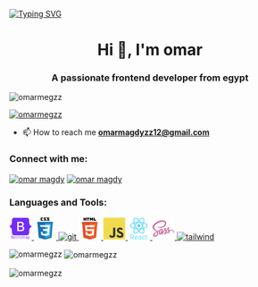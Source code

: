 <a href="https://git.io/typing-svg"><img src="https://readme-typing-svg.demolab.com?font=Fira+Code&duration=4000&pause=1000&color=172787&random=false&lines=Omar%2C+Front+End+developer+from+Egypt;Always+learning+new+things" alt="Typing SVG" /></a>
<h1 align="center">Hi 👋, I'm omar</h1>
<h3 align="center">A passionate frontend developer from egypt</h3>

<p align="left"> <img src="https://komarev.com/ghpvc/?username=omarmegzz&label=Profile%20views&color=0e75b6&style=flat" alt="omarmegzz" /> </p>

<p align="left"> <a href="https://github.com/ryo-ma/github-profile-trophy"><img src="https://github-profile-trophy.vercel.app/?username=omarmegzz" alt="omarmegzz" /></a> </p>

- 📫 How to reach me **omarmagdyzz12@gmail.com**

<h3 align="left">Connect with me:</h3>
<p align="left">
<a href="https://linkedin.com/in/omar magdy" target="blank"><img align="center" src="https://raw.githubusercontent.com/rahuldkjain/github-profile-readme-generator/master/src/images/icons/Social/linked-in-alt.svg" alt="omar magdy" height="30" width="40" /></a>
<a href="https://fb.com/omar magdy" target="blank"><img align="center" src="https://raw.githubusercontent.com/rahuldkjain/github-profile-readme-generator/master/src/images/icons/Social/facebook.svg" alt="omar magdy" height="30" width="40" /></a>
</p>

<h3 align="left">Languages and Tools:</h3>
<p align="left"> <a href="https://getbootstrap.com" target="_blank" rel="noreferrer"> <img src="https://raw.githubusercontent.com/devicons/devicon/master/icons/bootstrap/bootstrap-plain-wordmark.svg" alt="bootstrap" width="40" height="40"/> </a> <a href="https://www.w3schools.com/css/" target="_blank" rel="noreferrer"> <img src="https://raw.githubusercontent.com/devicons/devicon/master/icons/css3/css3-original-wordmark.svg" alt="css3" width="40" height="40"/> </a> <a href="https://git-scm.com/" target="_blank" rel="noreferrer"> <img src="https://www.vectorlogo.zone/logos/git-scm/git-scm-icon.svg" alt="git" width="40" height="40"/> </a> <a href="https://www.w3.org/html/" target="_blank" rel="noreferrer"> <img src="https://raw.githubusercontent.com/devicons/devicon/master/icons/html5/html5-original-wordmark.svg" alt="html5" width="40" height="40"/> </a> <a href="https://developer.mozilla.org/en-US/docs/Web/JavaScript" target="_blank" rel="noreferrer"> <img src="https://raw.githubusercontent.com/devicons/devicon/master/icons/javascript/javascript-original.svg" alt="javascript" width="40" height="40"/> </a> <a href="https://reactjs.org/" target="_blank" rel="noreferrer"> <img src="https://raw.githubusercontent.com/devicons/devicon/master/icons/react/react-original-wordmark.svg" alt="react" width="40" height="40"/> </a> <a href="https://sass-lang.com" target="_blank" rel="noreferrer"> <img src="https://raw.githubusercontent.com/devicons/devicon/master/icons/sass/sass-original.svg" alt="sass" width="40" height="40"/> </a> <a href="https://tailwindcss.com/" target="_blank" rel="noreferrer"> <img src="https://www.vectorlogo.zone/logos/tailwindcss/tailwindcss-icon.svg" alt="tailwind" width="40" height="40"/> </a> </p>

<p><img align="left" src="https://github-readme-stats.vercel.app/api/top-langs?username=omarmegzz&show_icons=true&locale=en&layout=compact" alt="omarmegzz" /></p>

<p>&nbsp;<img align="center" src="https://github-readme-stats.vercel.app/api?username=omarmegzz&show_icons=true&locale=en" alt="omarmegzz" /></p>

<p><img align="center" src="https://github-readme-streak-stats.herokuapp.com/?user=omarmegzz&" alt="omarmegzz" /></p>
